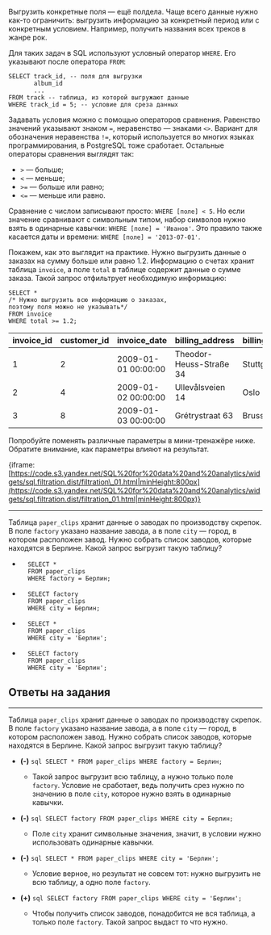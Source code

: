 Выгрузить конкретные поля — ещё полдела. Чаще всего данные нужно как-то ограничить: выгрузить информацию за конкретный период или с конкретным условием. Например, получить названия всех треков в жанре рок.

Для таких задач в SQL используют условный оператор `WHERE`. Его указывают после оператора `FROM`:

    SELECT track_id, -- поля для выгрузки
           album_id 
    	   ...
    FROM track -- таблица, из которой выгружают данные
    WHERE track_id = 5; -- условие для среза данных
    

Задавать условия можно с помощью операторов сравнения. Равенство значений указывают знаком `=`, неравенство — знаками `<>`. Вариант для обозначения неравенства `!=`, который используется во многих языках программирования, в PostgreSQL тоже сработает. Остальные операторы сравнения выглядят так:

*   `>` — больше;
*   `<` — меньше;
*   `>=` — больше или равно;
*   `<=` — меньше или равно.

Сравнение с числом записывают просто: `WHERE [поле] < 5`. Но если значение сравнивают с символьным типом, набор символов нужно взять в одинарные кавычки: `WHERE [поле] = 'Иванов'`. Это правило также касается даты и времени: `WHERE [поле] = '2013-07-01'`.

Покажем, как это выглядит на практике. Нужно выгрузить данные о заказах на сумму больше или равно 1.2. Информацию о счетах хранит таблица `invoice`, а поле `total` в таблице содержит данные о сумме заказа. Такой запрос отфильтрует необходимую информацию:

    SELECT *
    /* Нужно выгрузить всю информацию о заказах,
    поэтому поля можно не указывать*/
    FROM invoice
    WHERE total >= 1.2;
    

| invoice\_id | customer\_id | invoice\_date | billing\_address | billing\_city | billing\_state | billing\_country | billing\_postal\_code | total |
| --- | --- | --- | --- | --- | --- | --- | --- | --- |
| 1 | 2 | 2009-01-01 00:00:00 | Theodor-Heuss-Straße 34 | Stuttgart |  | Germany | 70174 | 1.98 |
| 2 | 4 | 2009-01-02 00:00:00 | Ullevålsveien 14 | Oslo |  | Norway | 0171 | 3.96 |
| 3 | 8 | 2009-01-03 00:00:00 | Grétrystraat 63 | Brussels |  | Belgium | 1000 | 5.94 |

Попробуйте поменять различные параметры в мини-тренажёре ниже. Обратите внимание, как параметры влияют на результат.

{iframe:[https://code.s3.yandex.net/SQL%20for%20data%20and%20analytics/widgets/sql.filtration.dist/filtration\_01.html|minHeight:800px](https://code.s3.yandex.net/SQL%20for%20data%20and%20analytics/widgets/sql.filtration.dist/filtration_01.html|minHeight:800px)}

* * *

Таблица `paper_clips` хранит данные о заводах по производству скрепок. В поле `factory` указано название завода, а в поле `city` — город, в котором расположен завод. Нужно собрать список заводов, которые находятся в Берлине. Какой запрос выгрузит такую таблицу?

*       SELECT *
        FROM paper_clips
        WHERE factory = Берлин;
        
    
*       SELECT factory
        FROM paper_clips
        WHERE city = Берлин;
        
    
*       SELECT *
        FROM paper_clips
        WHERE city = 'Берлин';
        
    
*       SELECT factory
        FROM paper_clips
        WHERE city = 'Берлин';

Ответы на задания
-----------------

* * *

Таблица `paper_clips` хранит данные о заводах по производству скрепок. В поле `factory` указано название завода, а в поле `city` — город, в котором расположен завод. Нужно собрать список заводов, которые находятся в Берлине. Какой запрос выгрузит такую таблицу?

*   **(-)** `sql SELECT * FROM paper_clips WHERE factory = Берлин;`
    
    *   Такой запрос выгрузит всю таблицу, а нужно только поле `factory`. Условие не сработает, ведь получить срез нужно по значению в поле `city`, которое нужно взять в одинарные кавычки.
*   **(-)** `sql SELECT factory FROM paper_clips WHERE city = Берлин;`
    
    *   Поле `city` хранит символьные значения, значит, в условии нужно использовать одинарные кавычки.
*   **(-)** `sql SELECT * FROM paper_clips WHERE city = 'Берлин';`
    
    *   Условие верное, но результат не совсем тот: нужно выгрузить не всю таблицу, а одно поле `factory`.
*   **(+)** `sql SELECT factory FROM paper_clips WHERE city = 'Берлин';`
    
    *   Чтобы получить список заводов, понадобится не вся таблица, а только поле `factory`. Такой запрос выдаст то что нужно.